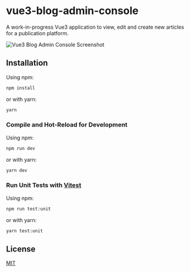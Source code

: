 # vue3-blog-admin-console

A work-in-progress Vue3 application to view, edit and create new articles for a publication platform.

![Vue3 Blog Admin Console Screenshot](https://res.cloudinary.com/dqpvghxsm/image/upload/v1664375441/vue3-article-min_z9xiyi.png)

## Installation

Using npm:

```sh
npm install
```

or with yarn:

```sh
yarn
```

### Compile and Hot-Reload for Development

Using npm:

```sh
npm run dev
```

or with yarn:

```sh
yarn dev
```

### Run Unit Tests with [Vitest](https://vitest.dev/)

Using npm:

```sh
npm run test:unit
```

or with yarn:

```sh
yarn test:unit
```

## License

[MIT](https://choosealicense.com/licenses/mit/)